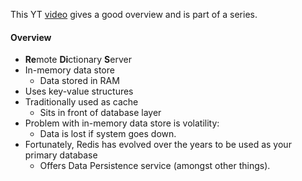 This YT [video](https://www.youtube.com/watch?v=8sHCdz_tOjk) gives a good overview and is part of a series.
#### Overview
- **Re**mote **Di**ctionary **S**erver
- In-memory data store
	- Data stored in RAM
- Uses key-value structures
- Traditionally used as cache
	- Sits in front of database layer
- Problem with in-memory data store is volatility:
	- Data is lost if system goes down.
- Fortunately, Redis has evolved over the years to be used as your primary database
	- Offers Data Persistence service (amongst other things).
